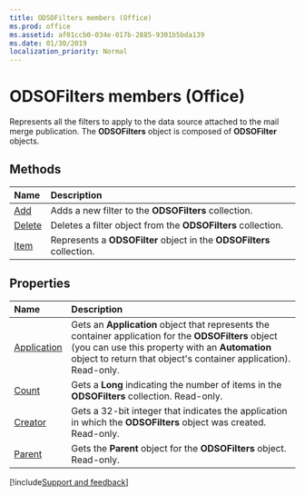 ```yaml
---
title: ODSOFilters members (Office)
ms.prod: office
ms.assetid: af01ccb0-034e-017b-2885-9301b5bda139
ms.date: 01/30/2019
localization_priority: Normal
---
```



# ODSOFilters members (Office)

Represents all the filters to apply to the data source attached to the mail merge publication. The **ODSOFilters** object is composed of **ODSOFilter** objects.


## Methods

|Name|Description|
|:-----|:-----|
|[Add](../../Office.ODSOFilters.Add.md)|Adds a new filter to the **ODSOFilters** collection.|
|[Delete](../../Office.ODSOFilters.Delete.md)|Deletes a filter object from the **ODSOFilters** collection.|
|[Item](../../Office.ODSOFilters.Item.md)|Represents a **ODSOFilter** object in the **ODSOFilters** collection.|


## Properties

|Name|Description|
|:-----|:-----|
|[Application](../../Office.ODSOFilters.Application.md)|Gets an **Application** object that represents the container application for the **ODSOFilters** object (you can use this property with an **Automation** object to return that object's container application). Read-only.|
|[Count](../../Office.ODSOFilters.Count.md)|Gets a **Long** indicating the number of items in the **ODSOFilters** collection. Read-only.|
|[Creator](../../Office.ODSOFilters.Creator.md)|Gets a 32-bit integer that indicates the application in which the **ODSOFilters** object was created. Read-only.|
|[Parent](../../Office.ODSOFilters.Parent.md)|Gets the **Parent** object for the **ODSOFilters** object. Read-only.|

[!include[Support and feedback](~/includes/feedback-boilerplate.md)]
